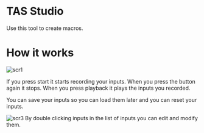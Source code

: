 # TAS Studio

Use this tool to create macros.

# How it works
![scr1](https://github.com/user-attachments/assets/7b57dfa2-3846-4f3a-87e2-5424e1db3068)

If you press start it starts recording your inputs. When you press the button again it stops.
When you press playback it plays the inputs you recorded.

You can save your inputs so you can load them later and you can reset your inputs.

![scr3](https://github.com/user-attachments/assets/0c0e6702-d30b-4cb4-a1ea-6cb69e6cf183)
By double clicking inputs in the list of inputs you can edit and modify them.
